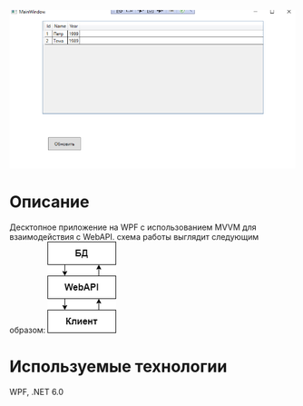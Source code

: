 ﻿![image](https://github.com/Mark65537/WpfMVVM60/blob/master/Screenshots/image1.png)
# Описание
Десктопное приложение на WPF с использованием MVVM для взаимодействия с WebAPI.
схема работы выглядит следующим образом:
![image](https://github.com/Mark65537/WpfMVVM60/blob/master/Screenshots/image2.png)
# Используемые технологии
WPF, .NET 6.0